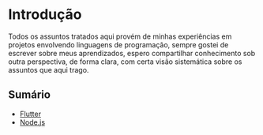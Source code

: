 # Introdução

Todos os assuntos tratados aqui provém de minhas experiências em projetos envolvendo linguagens de programação, sempre gostei de escrever sobre meus aprendizados, espero compartilhar conhecimento sob outra perspectiva, de forma clara, com certa visão sistemática sobre os assuntos que aqui trago.

## Sumário

* [Flutter](https://jsdaniell.gitbook.io/source-code/flutter)
* [Node.js](https://jsdaniell.gitbook.io/source-code/nodejs)

